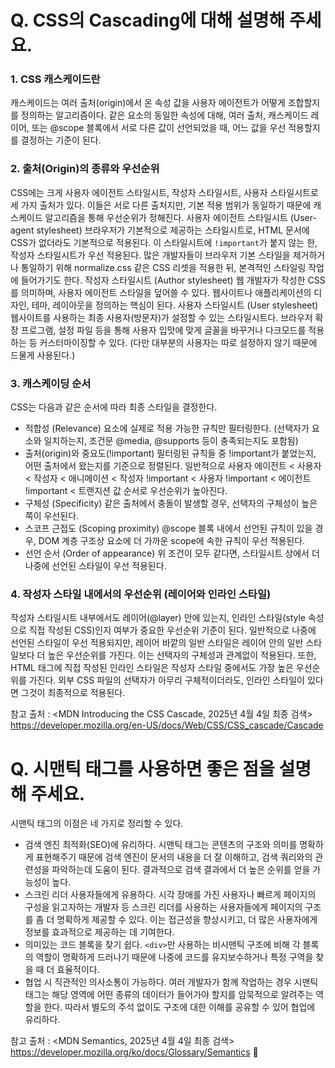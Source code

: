 # Q. CSS의 Cascading에 대해 설명해 주세요.

### 1. CSS 캐스케이드란
캐스케이드는 여러 출처(origin)에서 온 속성 값을 사용자 에이전트가 어떻게 조합할지를 정의하는 알고리즘이다.
같은 요소의 동일한 속성에 대해, 여러 출처, 캐스케이드 레이어, 또는 @scope 블록에서 서로 다른 값이 선언되었을 때, 어느 값을 우선 적용할지를 결정하는 기준이 된다.

### 2. 출처(Origin)의 종류와 우선순위
CSS에는 크게 사용자 에이전트 스타일시트, 작성자 스타일시트, 사용자 스타일시트로 세 가지 출처가 있다. 이들은 서로 다른 출처지만, 기본 적용 범위가 동일하기 때문에 캐스케이드 알고리즘을 통해 우선순위가 정해진다.
사용자 에이전트 스타일시트 (User-agent stylesheet)
브라우저가 기본적으로 제공하는 스타일시트로, HTML 문서에 CSS가 없더라도 기본적으로 적용된다. 이 스타일시트에 `!important`가 붙지 않는 한, 작성자 스타일시트가 우선 적용된다. 많은 개발자들이 브라우저 기본 스타일을 제거하거나 통일하기 위해 normalize.css 같은 CSS 리셋을 적용한 뒤, 본격적인 스타일링 작업에 들어가기도 한다.
작성자 스타일시트 (Author stylesheet)
웹 개발자가 작성한 CSS를 의미하며, 사용자 에이전트 스타일을 덮어쓸 수 있다. 웹사이트나 애플리케이션의 디자인, 테마, 레이아웃을 정의하는 핵심이 된다.
사용자 스타일시트 (User stylesheet)
웹사이트를 사용하는 최종 사용자(방문자)가 설정할 수 있는 스타일시트다. 브라우저 확장 프로그램, 설정 파일 등을 통해 사용자 입맛에 맞게 글꼴을 바꾸거나 다크모드를 적용하는 등 커스터마이징할 수 있다. (다만 대부분의 사용자는 따로 설정하지 않기 때문에 드물게 사용된다.)

### 3. 캐스케이딩 순서
CSS는 다음과 같은 순서에 따라 최종 스타일을 결정한다.
- 적합성 (Relevance)
요소에 실제로 적용 가능한 규칙만 필터링한다. (선택자가 요소와 일치하는지, 조건문 @media, @supports 등이 충족되는지도 포함됨)
- 출처(origin)와 중요도(!important)
필터링된 규칙들 중 !important가 붙었는지, 어떤 출처에서 왔는지를 기준으로 정렬된다. 일반적으로 사용자 에이전트 < 사용자 < 작성자 < 애니메이션 < 작성자 !important < 사용자 !important < 에이전트 !important < 트랜지션 값 순서로 우선순위가 높아진다.
- 구체성 (Specificity)
같은 출처에서 충돌이 발생할 경우, 선택자의 구체성이 높은 쪽이 우선된다.
- 스코프 근접도 (Scoping proximity)
@scope 블록 내에서 선언된 규칙이 있을 경우, DOM 계층 구조상 요소에 더 가까운 scope에 속한 규칙이 우선 적용된다.
- 선언 순서 (Order of appearance)
위 조건이 모두 같다면, 스타일시트 상에서 더 나중에 선언된 스타일이 우선 적용된다.

### 4. 작성자 스타일 내에서의 우선순위 (레이어와 인라인 스타일)
작성자 스타일시트 내부에서도 레이어(@layer) 안에 있는지, 인라인 스타일(style 속성으로 직접 작성된 CSS)인지 여부가 중요한 우선순위 기준이 된다. 일반적으로 나중에 선언된 스타일이 우선 적용되지만, 레이어 바깥의 일반 스타일은 레이어 안의 일반 스타일보다 더 높은 우선순위를 가진다. 이는 선택자의 구체성과 관계없이 적용된다.
또한, HTML 태그에 직접 작성된 인라인 스타일은 작성자 스타일 중에서도 가장 높은 우선순위를 가진다. 외부 CSS 파일의 선택자가 아무리 구체적이더라도, 인라인 스타일이 있다면 그것이 최종적으로 적용된다.


참고 출처 : <MDN Introducing the CSS Cascade, 2025년 4월 4일 최종 검색>\
https://developer.mozilla.org/en-US/docs/Web/CSS/CSS_cascade/Cascade


# Q. 시맨틱 태그를 사용하면 좋은 점을 설명해 주세요.

시맨틱 태그의 이점은 네 가지로 정리할 수 있다.

- 검색 엔진 최적화(SEO)에 유리하다.
시맨틱 태그는 콘텐츠의 구조와 의미를 명확하게 표현해주기 때문에 검색 엔진이 문서의 내용을 더 잘 이해하고, 검색 쿼리와의 관련성을 파악하는데 도움이 된다. 결과적으로 검색 결과에서 더 높은 순위를 얻을 가능성이 높다.
- 스크린 리더 사용자들에게 유용하다.
시각 장애를 가진 사용자나 빠르게 페이지의 구성을 읽고자하는 개발자 등 스크린 리더를 사용하는 사용자들에게 페이지의 구조를 좀 더 명확하게 제공할 수 있다. 이는 접근성을 향상시키고, 더 많은 사용자에게 정보를 효과적으로 제공하는 데 기여한다.
- 의미있는 코드 블록을 찾기 쉽다.
`<div>`만 사용하는 비시맨틱 구조에 비해 각 블록의 역할이 명확하게 드러나기 때문에 나중에 코드를 유지보수하거나 특정 구역을 찾을 때 더 효율적이다.
- 협업 시 직관적인 의사소통이 가능하다.
여러 개발자가 함께 작업하는 경우 시맨틱 태그는 해당 영역에 어떤 종류의 데이터가 들어가야 할지를 암묵적으로 알려주는 역할을 한다. 따라서 별도의 주석 없이도 구조에 대한 이해를 공유할 수 있어 협업에 유리하다. 

참고 출처 : <MDN Semantics, 2025년 4월 4일 최종 검색>
https://developer.mozilla.org/ko/docs/Glossary/Semantics
